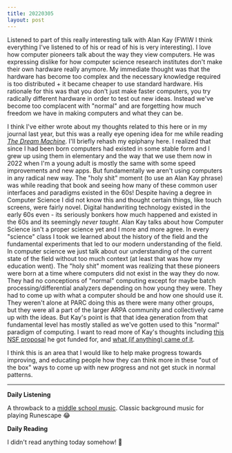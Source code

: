 ```yaml
---
title: 20220305
layout: post
---
```


Listened to part of this really interesting talk with Alan Kay (FWIW I think everything I've listened to of his or read of his is very interesting). I love how computer pioneers talk about the way they view computers. He was expressing dislike for how computer science research institutes don't make their own hardware really anymore. My immediate thought was that the hardware has become too complex and the necessary knowledge required is too distributed + it became cheaper to use standard hardware. His rationale for this was that you don't just make faster computers, you try radically different hardware in order to test out new ideas. Instead we've become too complacent with "normal" and are forgetting how much freedom we have in making computers and what they can be. 

I think I've either wrote about my thoughts related to this here or in my journal last year, but this was a really eye opening idea for me while reading [*The Dream Machine*](https://www.goodreads.com/en/book/show/722412). I'll briefly rehash my epiphany here. I realized that since I had been born computers had existed in some stable form and I grew up using them in elementary and the way that we use them now in 2022 when I'm a young adult is mostly the same with some speed improvements and new apps. But fundamentally we aren't using computers in any radical new way. The "holy shit" moment (to use an Alan Kay phrase) was while reading that book and seeing how many of these common user interfaces and paradigms existed in the 60s! Despite having a degree in Computer Science I did not know this and thought certain things, like touch screens, were fairly novel. Digital handwriting technology existed in the early 60s even - its seriously bonkers how much happened and existed in the 60s and its seemingly *never taught*. Alan Kay talks about how Computer Science isn't a proper science yet and I more and more agree. In every "science" class I took we learned about the history of the field and the fundamental experiments that led to our modern understanding of the field. In computer science we just talk about our understanding of the current state of the field without too much context (at least that was how my education went). The "holy shit" moment was realizing that these pioneers were born at a time where computers did not exist in the way they do now. They had no conceptions of "normal" computing except for maybe batch processing/differential analyzers depending on how young they were. They had to come up with what a computer should be and how one should use it. They weren't alone at PARC doing this as there were many other groups, but they were all a part of the larger ARPA community and collectively came up with the ideas. But Kay's point is that that idea generation from that fundamental level has mostly stalled as we've gotten used to this "normal" paradigm of computing. I want to read more of Kay's thoughts including [this NSF proposal](https://citeseerx.ist.psu.edu/viewdoc/download?doi=10.1.1.97.4939&rep=rep1&type=pdf) he got funded for, and [what (if anything) came of it](http://www.vpri.org/pdf/tr2012001_steps.pdf). 

I think this is an area that I would like to help make progress towards improving, and educating people how they can think more in these "out of the box" ways to come up with new progress and not get stuck in normal patterns.

---

**Daily Listening**

A throwback to a [middle school music](https://open.spotify.com/track/2lVLgsRENLhr7lCq88udyX?si=2ca453971cc042b1). Classic background music for playing Runescape 😂

**Daily Reading**

I didn't read anything today somehow! 😬
